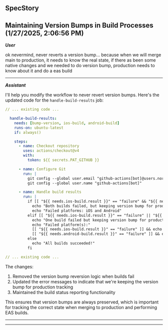 ## SpecStory

## Maintaining Version Bumps in Build Processes (1/27/2025, 2:06:56 PM)

_**User**_

ok nevermind, never reverts a version bump... because when we will merge main to production, it needs to know the real state, if there as been some native changes and we needed to do version bump, production needs to know about it and do a eas build

---

_**Assistant**_

I'll help you modify the workflow to never revert version bumps. Here's the updated code for the `handle-build-results` job:

```yaml:.github/workflows/deploy-preview.yml
// ... existing code ...

  handle-build-results:
    needs: [bump-version, ios-build, android-build]
    runs-on: ubuntu-latest
    if: always()

    steps:
      - name: Checkout repository
        uses: actions/checkout@v4
        with:
          token: ${{ secrets.PAT_GITHUB }}

      - name: Configure Git
        run: |
          git config --global user.email "github-actions[bot]@users.noreply.github.com"
          git config --global user.name "github-actions[bot]"

      - name: Handle build results
        run: |
          if [[ "${{ needs.ios-build.result }}" == "failure" && "${{ needs.android-build.result }}" == "failure" ]]; then
            echo "Both builds failed, but keeping version bump for production tracking"
            echo "Failed platforms: iOS and Android"
          elif [[ "${{ needs.ios-build.result }}" == "failure" || "${{ needs.android-build.result }}" == "failure" ]]; then
            echo "One build failed but keeping version bump for production tracking"
            echo "Failed platform(s):"
            [[ "${{ needs.ios-build.result }}" == "failure" ]] && echo "- iOS"
            [[ "${{ needs.android-build.result }}" == "failure" ]] && echo "- Android"
          else
            echo "All builds succeeded!"
          fi

// ... existing code ...
```

The changes:
1. Removed the version bump reversion logic when builds fail
2. Updated the error messages to indicate that we're keeping the version bump for production tracking
3. Maintained the build status reporting functionality

This ensures that version bumps are always preserved, which is important for tracking the correct state when merging to production and performing EAS builds.

---



---


